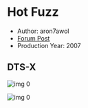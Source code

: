 # Hot Fuzz

* Author: aron7awol
* [Forum Post](https://www.avsforum.com/threads/bass-eq-for-filtered-movies.2995212/post-58526692)
* Production Year: 2007

## DTS-X

![img 0](https://i.imgur.com/DjAR8JF.jpg)

![img 0](https://i.imgur.com/a4t4xwC.png)

